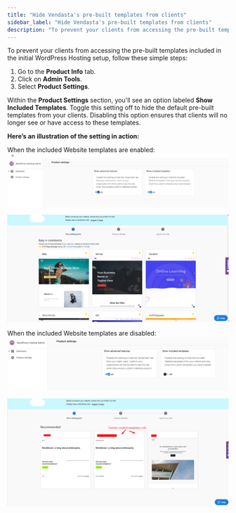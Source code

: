 ```yaml
---
title: "Hide Vendasta's pre-built templates from clients"
sidebar_label: "Hide Vendasta's pre-built templates from clients"
description: "To prevent your clients from accessing the pre-built templates included in the initial  WordPress Hosting  setup, follow these simple steps: \n \n Go to the  Pro"
---
```


To prevent your clients from accessing the pre-built templates included in the initial WordPress Hosting setup, follow these simple steps:

1.  Go to the **Product Info** tab.
2.  Click on **Admin Tools**.
3.  Select **Product Settings**.

Within the **Product Settings** section, you'll see an option labeled **Show Included Templates**. Toggle this setting off to hide the default pre-built templates from your clients. Disabling this option ensures that clients will no longer see or have access to these templates.

**Here’s an illustration of the setting in action:**

When the included Website templates are enabled:   
![Screenshot 2025-06-03 at 10.02.02 AM.png](./img/28760299656087-dfca0e567c.png)  
  
![Screenshot 2025-06-03 at 10.02.56 AM.png](./img/28760299656087-d2f0b2ec10.png)

When the included Website templates are disabled:   
![Screenshot 2025-06-03 at 10.03.11 AM.png](./img/28760299656087-cbbe6c030b.png)  
  
![Screenshot 2025-06-03 at 10.03.40 AM.png](./img/28760299656087-fd2d9dbf7a.png)